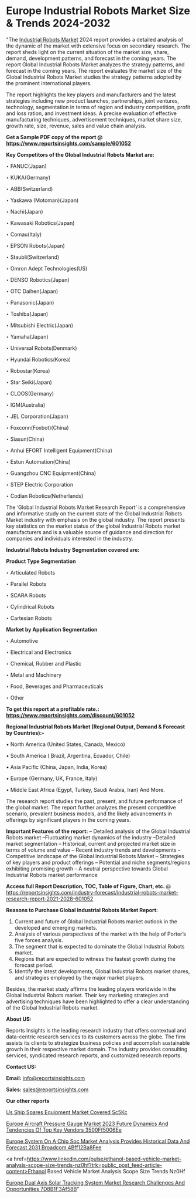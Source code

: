 # Europe Industrial Robots Market Size & Trends 2024-2032

"The <a href=https://www.reportsinsights.com/sample/601052>Industrial Robots Market</a> 2024 report provides a detailed analysis of the dynamic of the market with extensive focus on secondary research. The report sheds light on the current situation of the market size, share, demand, development patterns, and forecast in the coming years. The report Global Industrial Robots Market analyzes the strategy patterns, and forecast in the coming years. The report evaluates the market size of the Global Industrial Robots Market studies the strategy patterns adopted by the prominent international players.

The report highlights the key players and manufacturers and the latest strategies including new product launches, partnerships, joint ventures, technology, segmentation in terms of region and industry competition, profit and loss ration, and investment ideas. A precise evaluation of effective manufacturing techniques, advertisement techniques, market share size, growth rate, size, revenue, sales and value chain analysis.

<strong>Get a Sample PDF copy of the report @ <a href=https://www.reportsinsights.com/sample/601052 style=color:#0000ff;>https://www.reportsinsights.com/sample/601052</a></strong>

<strong>Key Competitors of the Global Industrial Robots Market are:</strong>

‣ FANUC(Japan)

‣ KUKA(Germany)

‣ ABB(Switzerland)

‣ Yaskawa (Motoman)(Japan)

‣ Nachi(Japan)

‣ Kawasaki Robotics(Japan)

‣ Comau(Italy)

‣ EPSON Robots(Japan)

‣ Staubli(Switzerland)

‣ Omron Adept Technologies(US)

‣ DENSO Robotics(Japan)

‣ OTC Daihen(Japan)

‣ Panasonic(Japan)

‣ Toshiba(Japan)

‣ Mitsubishi Electric(Japan)

‣ Yamaha(Japan)

‣ Universal Robots(Denmark)

‣ Hyundai Robotics(Korea)

‣ Robostar(Korea)

‣ Star Seiki(Japan)

‣ CLOOS(Germany)

‣ IGM(Australia)

‣ JEL Corporation(Japan)

‣ Foxconn(Foxbot)(China)

‣ Siasun(China)

‣ Anhui EFORT Intelligent Equipment(China)

‣ Estun Automation(China)

‣ Guangzhou CNC Equipment(China)

‣ STEP Electric Corporation

‣ Codian Robotics(Netherlands)

The ‘Global Industrial Robots Market Research Report’ is a comprehensive and informative study on the current state of the Global Industrial Robots Market industry with emphasis on the global industry. The report presents key statistics on the market status of the global Industrial Robots market manufacturers and is a valuable source of guidance and direction for companies and individuals interested in the industry.

<strong>Industrial Robots Industry Segmentation covered are:</strong>

<strong>Product Type Segmentation</strong>

‣ Articulated Robots

‣ Parallel Robots

‣ SCARA Robots

‣ Cylindrical Robots

‣ Cartesian Robots

<strong>Market by Application Segmentation</strong>

‣ Automotive

‣ Electrical and Electronics

‣ Chemical, Rubber and Plastic

‣ Metal and Machinery

‣ Food, Beverages and Pharmaceuticals

‣ Other

<strong>To get this report at a profitable rate.: <a href=https://www.reportsinsights.com/discount/601052 style=color:#0000ff;>https://www.reportsinsights.com/discount/601052</a></strong>

<strong>Regional Industrial Robots Market (Regional Output, Demand &amp; Forecast by Countries):-</strong>

• North America (United States, Canada, Mexico)

• South America ( Brazil, Argentina, Ecuador, Chile)

• Asia Pacific (China, Japan, India, Korea)

• Europe (Germany, UK, France, Italy)

• Middle East Africa (Egypt, Turkey, Saudi Arabia, Iran) And More.

The research report studies the past, present, and future performance of the global market. The report further analyzes the present competitive scenario, prevalent business models, and the likely advancements in offerings by significant players in the coming years.

<strong>Important Features of the report:</strong>
– Detailed analysis of the Global Industrial Robots market
–Fluctuating market dynamics of the industry
–Detailed market segmentation
– Historical, current and projected market size in terms of volume and value
– Recent industry trends and developments
– Competitive landscape of the Global Industrial Robots Market
– Strategies of key players and product offerings
– Potential and niche segments/regions exhibiting promising growth
– A neutral perspective towards Global Industrial Robots market performance

<strong>Access full Report Description, TOC, Table of Figure, Chart, etc. </strong>@   <a href=https://reportsinsights.com/industry-forecast/industrial-robots-market-research-report-2021-2028-601052 style=color:#0000ff;>https://reportsinsights.com/industry-forecast/industrial-robots-market-research-report-2021-2028-601052</a>

<strong>Reasons to Purchase Global Industrial Robots Market Report:</strong>
1. Current and future of Global Industrial Robots market outlook in the developed and emerging markets.
2. Analysis of various perspectives of the market with the help of Porter’s five forces analysis.
3. The segment that is expected to dominate the Global Industrial Robots market.
4. Regions that are expected to witness the fastest growth during the forecast period.
5. Identify the latest developments, Global Industrial Robots market shares, and strategies employed by the major market players.

Besides, the market study affirms the leading players worldwide in the Global Industrial Robots market. Their key marketing strategies and advertising techniques have been highlighted to offer a clear understanding of the Global Industrial Robots market.

<strong><strong>About US</strong>:</strong>

Reports Insights is the leading research industry that offers contextual and data-centric research services to its customers across the globe. The firm assists its clients to strategize business policies and accomplish sustainable growth in their respective market domain. The industry provides consulting services, syndicated research reports, and customized research reports.

<strong>Contact US:</strong>

<p class=><b>Email:</b> <a href=mailto:info@reportsinsights.com>info@reportsinsights.com</a></p>
<p class=><b>Sales:</b> <a href=mailto:sales@reportsinsights.com>sales@reportsinsights.com</a></p>

<strong>Our other reports</strong>

<a href=https://www.linkedin.com/pulse/us-ship-spares-equipment-market-covered-sc5kc/>Us Ship Spares Equipment Market Covered Sc5Kc</a>

<a href=https://medium.com/@d7298290/europe-aircraft-pressure-gauge-market-2023-future-dynamics-and-tendencies-of-top-key-vendors-3500ff5006ee>Europe Aircraft Pressure Gauge Market 2023 Future Dynamics And Tendencies Of Top Key Vendors 3500Ff5006Ee</a>

<a href=https://medium.com/@sharanidhi229/europe-system-on-a-chip-soc-market-analysis-provides-historical-data-and-forecast-2031-broadcom-4bff12ba8fee>Europe System On A Chip Soc Market Analysis Provides Historical Data And Forecast 2031 Broadcom 4Bff12Ba8Fee</a>

<a href=https://www.linkedin.com/pulse/ethanol-based-vehicle-market-analysis-scope-size-trends-nz0hf?trk=public_post_feed-article-content>Ethanol Based Vehicle Market Analysis Scope Size Trends Nz0Hf</a>

<a href=https://medium.com/@reportsinsights23/europe-dual-axis-solar-tracking-system-market-research-challenges-and-opportunities-7d8b1f3af58b>Europe Dual Axis Solar Tracking System Market Research Challenges And Opportunities 7D8B1F3Af58B</a>"
